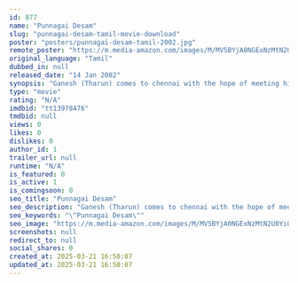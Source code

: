 ```yaml
---
id: 877
name: "Punnagai Desam"
slug: "punnagai-desam-tamil-movie-download"
poster: "posters/punnagai-desam-tamil-2002.jpg"
remote_poster: "https://m.media-amazon.com/images/M/MV5BYjA0NGExNzMtN2U0Yi00MGFlLTliOWMtZmRkZWQzYzVhMWRlXkEyXkFqcGdeQXVyMTEzNzg0Mjkx._V1_SX300.jpg"
original_language: "Tamil"
dubbed_in: null
released_date: "14 Jan 2002"
synopsis: "Ganesh (Tharun) comes to chennai with the hope of meeting his maternal uncle Raja Shekar (Devan) following his mother's (Sabitha Anand) death. Ganesh's mother helped her brother during his struggling days. But Raja Shekar has tran..."
type: "movie"
rating: "N/A"
imdbid: "tt13978476"
tmdbid: null
views: 0
likes: 0
dislikes: 0
author_id: 1
trailer_url: null
runtime: "N/A"
is_featured: 0
is_active: 1
is_comingsoon: 0
seo_title: "Punnagai Desam"
seo_description: "Ganesh (Tharun) comes to chennai with the hope of meeting his maternal uncle Raja Shekar (Devan) following his mother's (Sabitha Anand) death. Ganesh's mother helped her brother during his struggling days. But Raja Shekar has tran..."
seo_keywords: "\"Punnagai Desam\""
seo_image: "https://m.media-amazon.com/images/M/MV5BYjA0NGExNzMtN2U0Yi00MGFlLTliOWMtZmRkZWQzYzVhMWRlXkEyXkFqcGdeQXVyMTEzNzg0Mjkx._V1_SX300.jpg"
screenshots: null
redirect_to: null
social_shares: 0
created_at: 2025-03-21 16:50:07
updated_at: 2025-03-21 16:50:07
---
```


